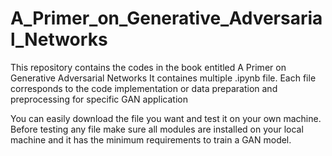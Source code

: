 # A_Primer_on_Generative_Adversarial_Networks
This repository contains the codes in the book entitled A Primer on Generative Adversarial Networks
It containes multiple .ipynb file. Each file corresponds to the code implementation or data preparation
and preprocessing for specific GAN application

You can easily download the file you want and test it on your own machine.
Before testing any file make sure all modules are installed on your local machine and it has the minimum requirements
to train a GAN model.
